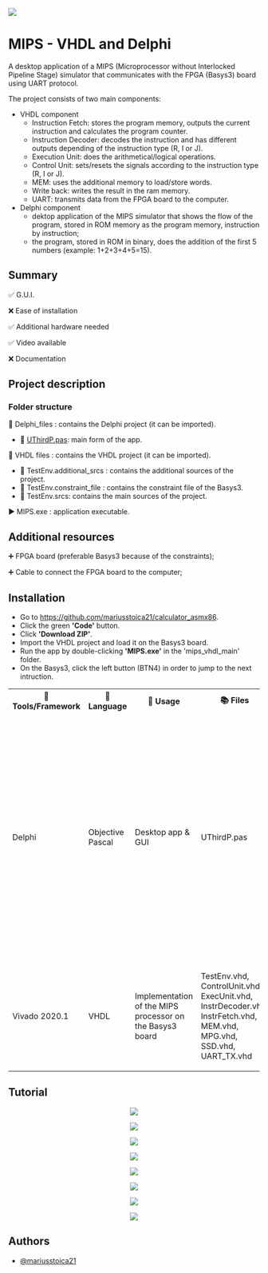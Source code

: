 
<p align="left">
  <img 
    src="https://i.postimg.cc/HsYdzkgS/Component-28-1.png"
  >
</p>


# MIPS - VHDL and Delphi

A desktop application of a MIPS (Microprocessor without Interlocked Pipeline Stage) simulator that communicates with the FPGA (Basys3) board using UART protocol. 

The project consists of two main components:

- VHDL component
  - Instruction Fetch: stores the program memory, outputs the current instruction and calculates the program counter.
  - Instruction Decoder: decodes the instruction and has different outputs depending of the instruction type (R, I or J).
  - Execution Unit: does the arithmetical/logical operations.
  - Control Unit: sets/resets the signals according to the instruction type (R, I or J).
  - MEM: uses the additional memory to load/store words.
  - Write back: writes the result in the ram memory.
  - UART: transmits data from the FPGA board to the computer.
- Delphi component
  - dektop application of the MIPS simulator that shows the flow of the program, stored in ROM memory as the program memory, instruction by instruction;
  - the program, stored in ROM in binary, does the addition of the first 5 numbers (example: 1+2+3+4+5=15). 

## Summary
✅ G.U.I. 

❌ Ease of installation

✅ Additional hardware needed

✅ Video available

❌ Documentation

## Project description

### Folder structure

📁 Delphi_files : contains the Delphi project (it can be imported).

- 📄 [UThirdP.pas](https://github.com/mariusstoica21/mips_vhdl/blob/main/Delphi_files/UThirdP.pas): main form of the app.

📁 VHDL files : contains the VHDL project (it can be imported).
- 📁 TestEnv.additional_srcs : contains the additional sources of the project.
- 📁 TestEnv.constraint_file : contains the constraint file of the Basys3.
- 📁 TestEnv.srcs: contains the main sources of the project.

▶️ MIPS.exe : application executable.

## Additional resources

➕ FPGA board (preferable Basys3 because of the constraints);

➕ Cable to connect the FPGA board to the computer;

## Installation
- Go to https://github.com/mariusstoica21/calculator_asmx86.
- Click the green **'Code'** button.
- Click **'Download ZIP'**.
- Import the VHDL project and load it on the Basys3 board.
- Run the app by double-clicking **'MIPS.exe'** in the 'mips_vhdl_main' 
folder.
- On the Basys3, click the left button (BTN4) in order to jump to the next intruction.

<table>
  <tr>
    <th>🔨 Tools/Framework</th>
    <th>📘 Language</th>
    <th>📃 Usage </th>
    <th>📚 Files</th>
    <th> ℹ Details  </th>
  </tr>
  <tr>
    <td>Delphi</td>
    <td>Objective Pascal</td>
    <td>Desktop app & GUI</td>
    <td>UThirdP.pas</td>
    <td>
       <ul>
        <li>UThirdP.pas is the main form of the desktop application.</li>
        <li>The application shows, for each instruction, the content of the memories and different signals</li>
        <li>After clicking the left button (BTN4) on the Basys3 board, the next intruction will be executed and the signals in the desktop app will be up-to-date.</li>
      </ul>
   </td>
  </tr>
  <tr>
    <td>Vivado 2020.1</td>
    <td>VHDL</td>
    <td>Implementation of the MIPS processor on the Basys3 board</td>
    <td>TestEnv.vhd, ControlUnit.vhd, ExecUnit.vhd, InstrDecoder.vhd, InstrFetch.vhd, MEM.vhd, MPG.vhd, SSD.vhd, UART_TX.vhd</td>
    <td>
       <ul>
        <li>Implementation of the MIPS processor executing a program the calculates the sum of the first 5 elements (1+2+3+4+5).</li>
      </ul>
   </td>
  </tr>
</table>

## Tutorial

<p align="center">
  <img 
    src="https://i.postimg.cc/Nf3XMjzj/Component-35-1.png"
  >
</p>

<!-- <p align="center">
  <img 
    src="https://i.postimg.cc/3N2Yts7p/v1.jpg"
  >
</p> -->

<p align="center">
  <img 
    src="https://i.postimg.cc/t4zgjR0f/Component-34-1.png"
  >
</p>

<!-- <p align="center">
  <img 
    src="https://i.postimg.cc/5N3Mjqtx/v2.jpg"
  >
</p> -->



<!-- <p align="center">
  <img 
    src="https://i.postimg.cc/mk6rK80r/Component-33-1.png"
  >
</p> -->

<p align="center">
  <img 
    src="https://i.postimg.cc/0jSxQMx0/Component-37-1.png"
  >
</p>

<p align="center">
  <img 
    src="https://i.postimg.cc/5y54gYGN/Component-39-1.png"
  >
</p>

<p align="center">
  <img 
    src="https://i.postimg.cc/RhJfZRNp/Component-40-1.png"
  >
</p>

<p align="center">
  <img 
    src="https://i.postimg.cc/ZKhF5Gxr/Component-41-1.png"
  >
</p>

<p align="center">
  <img 
    src="https://i.postimg.cc/YS7JND7g/Component-42-1.png"
  >
</p>

<p align="center">
  <img 
    src="https://i.postimg.cc/Y08mCnD5/Component-1-1.png"
  >
</p>




## Authors

- [@mariusstoica21](https://github.com/mariusstoica21)
